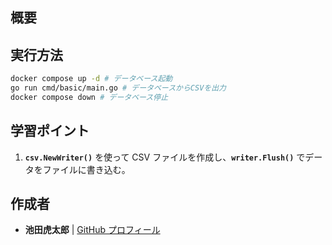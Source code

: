 ## **概要**

## **実行方法**

```sh
docker compose up -d # データベース起動
go run cmd/basic/main.go # データベースからCSVを出力
docker compose down # データベース停止
```

## **学習ポイント**

1. **`csv.NewWriter()`** を使って CSV ファイルを作成し、**`writer.Flush()`** でデータをファイルに書き込む。

## 作成者

- **池田虎太郎** | [GitHub プロフィール](https://github.com/kotaroikeda-apl-dev)
